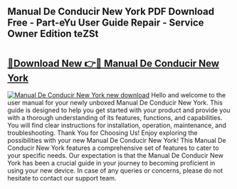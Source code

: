## Manual De Conducir New York PDF Download Free - Part-eYu User Guide Repair - Service Owner Edition teZSt

# <h2><a href="http://bc15126.oget.top/?id=Manual+De+Conducir+New+York">🔗Download New 👉🔴 Manual De Conducir New York</a></h2>

[![Manual De Conducir New York new download](https://i.imgur.com/5g1atiW.png)](http://bc15126.oget.top/?id=Manual+De+Conducir+New+York)
Hello and welcome to the user manual for your newly unboxed Manual De Conducir New York. This guide is designed to help you get started with your product and provide you with a thorough understanding of its features, functions, and capabilities. You will find clear instructions for installation, operation, maintenance, and troubleshooting. Thank You for Choosing Us! Enjoy exploring the possibilities with your new Manual De Conducir New York! This Manual De Conducir New York features a comprehensive set of features to cater to your specific needs. Our expectation is that the Manual De Conducir New York has been a crucial guide in your journey to becoming proficient in using your new device. In case of any queries or concerns, please do not hesitate to contact our support team.
